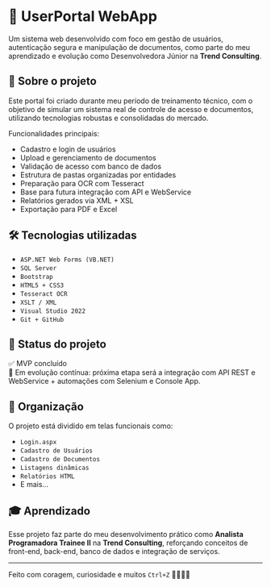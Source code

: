 # 🧩 UserPortal WebApp

Um sistema web desenvolvido com foco em gestão de usuários, autenticação segura e manipulação de documentos, como parte do meu aprendizado e evolução como Desenvolvedora Júnior na **Trend Consulting**.

## 📌 Sobre o projeto

Este portal foi criado durante meu período de treinamento técnico, com o objetivo de simular um sistema real de controle de acesso e documentos, utilizando tecnologias robustas e consolidadas do mercado.

Funcionalidades principais:
- Cadastro e login de usuários
- Upload e gerenciamento de documentos
- Validação de acesso com banco de dados
- Estrutura de pastas organizadas por entidades
- Preparação para OCR com Tesseract
- Base para futura integração com API e WebService
- Relatórios gerados via XML + XSL
- Exportação para PDF e Excel

## 🛠 Tecnologias utilizadas

- `ASP.NET Web Forms (VB.NET)`
- `SQL Server`
- `Bootstrap`
- `HTML5 + CSS3`
- `Tesseract OCR`
- `XSLT / XML`
- `Visual Studio 2022`
- `Git + GitHub`

## 🚧 Status do projeto

✅ MVP concluído  
🚀 Em evolução contínua: próxima etapa será a integração com API REST e WebService + automações com Selenium e Console App.

## 📁 Organização

O projeto está dividido em telas funcionais como:
- `Login.aspx`
- `Cadastro de Usuários`
- `Cadastro de Documentos`
- `Listagens dinâmicas`
- `Relatórios HTML`
- E mais...

## 🎓 Aprendizado

Esse projeto faz parte do meu desenvolvimento prático como **Analista Programadora Trainee II** na **Trend Consulting**, reforçando conceitos de front-end, back-end, banco de dados e integração de serviços.

---

Feito com coragem, curiosidade e muitos `Ctrl+Z` 👩🏻‍💻💥
